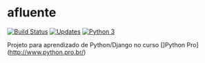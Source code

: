 # afluente
[![Build Status](https://travis-ci.org/yzakius/afluente.svg?branch=master)](https://travis-ci.org/yzakius/afluente)
[![Updates](https://pyup.io/repos/github/yzakius/afluente/shield.svg)](https://pyup.io/repos/github/yzakius/afluente/)
[![Python 3](https://pyup.io/repos/github/yzakius/afluente/python-3-shield.svg)](https://pyup.io/repos/github/yzakius/afluente/)

Projeto para aprendizado de Python/Django no curso []Python Pro](http://www.python.pro.br/)
